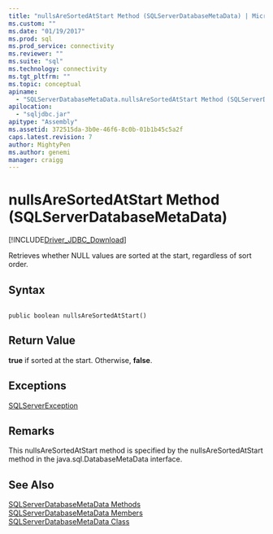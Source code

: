```yaml
---
title: "nullsAreSortedAtStart Method (SQLServerDatabaseMetaData) | Microsoft Docs"
ms.custom: ""
ms.date: "01/19/2017"
ms.prod: sql
ms.prod_service: connectivity
ms.reviewer: ""
ms.suite: "sql"
ms.technology: connectivity
ms.tgt_pltfrm: ""
ms.topic: conceptual
apiname: 
  - "SQLServerDatabaseMetaData.nullsAreSortedAtStart Method (SQLServerDatabaseMetaData)"
apilocation: 
  - "sqljdbc.jar"
apitype: "Assembly"
ms.assetid: 372515da-3b0e-46f6-8c0b-01b1b45c5a2f
caps.latest.revision: 7
author: MightyPen
ms.author: genemi
manager: craigg
---
```

# nullsAreSortedAtStart Method (SQLServerDatabaseMetaData)
[!INCLUDE[Driver_JDBC_Download](../../../includes/driver_jdbc_download.md)]

  Retrieves whether NULL values are sorted at the start, regardless of sort order.  
  
## Syntax  
  
```  
  
public boolean nullsAreSortedAtStart()  
```  
  
## Return Value  
 **true** if sorted at the start. Otherwise, **false**.  
  
## Exceptions  
 [SQLServerException](../../../connect/jdbc/reference/sqlserverexception-class.md)  
  
## Remarks  
 This nullsAreSortedAtStart method is specified by the nullsAreSortedAtStart method in the java.sql.DatabaseMetaData interface.  
  
## See Also  
 [SQLServerDatabaseMetaData Methods](../../../connect/jdbc/reference/sqlserverdatabasemetadata-methods.md)   
 [SQLServerDatabaseMetaData Members](../../../connect/jdbc/reference/sqlserverdatabasemetadata-members.md)   
 [SQLServerDatabaseMetaData Class](../../../connect/jdbc/reference/sqlserverdatabasemetadata-class.md)  
  
  

